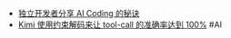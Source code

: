 - [独立开发者分享 AI Coding 的秘诀](https://x.com/hibikedoraki/status/1963786242195403176)
- [Kimi 使用约束解码来让 tool-call 的准确率达到 100%](https://x.com/Yonah_x/status/1963851931136246256) #AI
